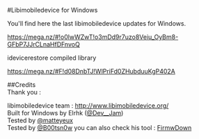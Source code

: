 #Libimobiledevice for Windows <br>

You'll find here the last libimobiledevice updates for Windows. <br>





https://mega.nz/#!o0lwWZwT!o3mDd9r7uzo8Veiu_OyBm8-GFbP7JJrCLnaHfDFnvoQ


idevicerestore compiled library

https://mega.nz/#F!d08DnbTJ!WlPriFd0ZHubduuKgP402A






##Credits <br>
Thank you :<br>

libimobiledevice team : http://www.libimobiledevice.org/ <br>
Built for Windows by Elrhk ([@Dev__Jam](https://twitter.com/Dev__Jam))<br>
Tested by [@matteyeux](https://twitter.com/matteyeux) <br>
Tested by [@B00tsn0w](https://twitter.com/iSn0w_Apple) you can also check his tool : [FirmwDown](https://github.com/b00tsn0w/FirmDown-3.0)<br>
